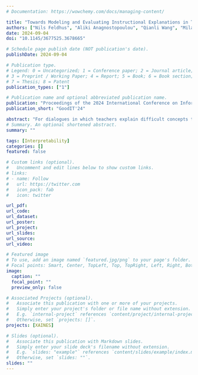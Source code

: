 ```yaml
---
# Documentation: https://wowchemy.com/docs/managing-content/

title: "Towards Modeling and Evaluating Instructional Explanations in Teacher-Student Dialogues"
authors: ["Nils Feldhus", "Aliki Anagnostopoulou", "Qianli Wang", "Milad Alshomary", "Henning Wachsmuth", "Daniel Sonntag", "Sebastian Möller"]
date: 2024-09-04
doi: "10.1145/3677525.3678665"

# Schedule page publish date (NOT publication's date).
publishDate: 2024-09-04

# Publication type.
# Legend: 0 = Uncategorized; 1 = Conference paper; 2 = Journal article;
# 3 = Preprint / Working Paper; 4 = Report; 5 = Book; 6 = Book section;
# 7 = Thesis; 8 = Patent
publication_types: ["1"]

# Publication name and optional abbreviated publication name.
publication: "Proceedings of the 2024 International Conference on Information Technology for Social Good"
publication_short: "GoodIT'24"

abstract: "For dialogues in which teachers explain difficult concepts to students, didactics research often debates which teaching strategies lead to the best learning outcome. In this paper, we test if LLMs can reliably annotate such explanation dialogues, s.t. they could assist in lesson planning and tutoring systems. We first create a new annotation scheme of teaching acts aligned with contemporary teaching models and re-annotate a dataset of conversational explanations about communicating scientific understanding in teacher-student settings on five levels of the explainee’s expertise: ReWIRED contains three layers of acts (Teaching, Explanation, Dialogue) with increased granularity (span-level). We then evaluate language models on the labeling of such acts and find that the broad range and structure of the proposed labels is hard to model for LLMs such as GPT-3.5/-4 via prompting, but a fine-tuned BERT can perform both act classification and span labeling well. Finally, we operationalize a series of quality metrics for instructional explanations in the form of a test suite, finding that they match the five expertise levels well."
# Summary. An optional shortened abstract.
summary: ""

tags: [Interpretability]
categories: []
featured: false

# Custom links (optional).
#   Uncomment and edit lines below to show custom links.
# links:
# - name: Follow
#   url: https://twitter.com
#   icon_pack: fab
#   icon: twitter

url_pdf:
url_code: 
url_dataset:
url_poster:
url_project:
url_slides:
url_source:
url_video:

# Featured image
# To use, add an image named `featured.jpg/png` to your page's folder. 
# Focal points: Smart, Center, TopLeft, Top, TopRight, Left, Right, BottomLeft, Bottom, BottomRight.
image:
  caption: ""
  focal_point: ""
  preview_only: false

# Associated Projects (optional).
#   Associate this publication with one or more of your projects.
#   Simply enter your project's folder or file name without extension.
#   E.g. `internal-project` references `content/project/internal-project/index.md`.
#   Otherwise, set `projects: []`.
projects: [XAINES]

# Slides (optional).
#   Associate this publication with Markdown slides.
#   Simply enter your slide deck's filename without extension.
#   E.g. `slides: "example"` references `content/slides/example/index.md`.
#   Otherwise, set `slides: ""`.
slides: ""
---
```

